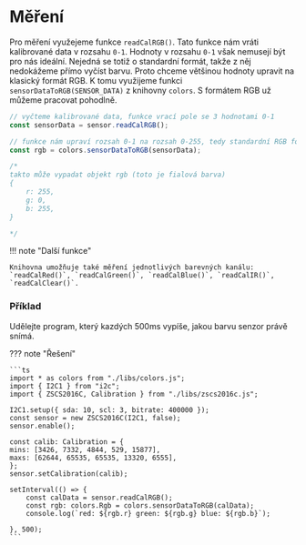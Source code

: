 # Měření

Pro měření využejeme funkce `readCalRGB()`. Tato funkce nám vráti kalibrované data v rozsahu `0-1`. Hodnoty v rozsahu `0-1` však nemusejí být pro nás ideální. Nejedná se totiž o standardní formát, takže z něj nedokážeme přímo vyčíst barvu. Proto chceme většinou hodnoty upravit na klasický formát RGB. K tomu využijeme funkci `sensorDataToRGB(SENSOR_DATA)` z knihovny `colors`. S formátem RGB už můžeme pracovat pohodlně.

```ts
// vyčteme kalibrované data, funkce vrací pole se 3 hodnotami 0-1
const sensorData = sensor.readCalRGB();

// funkce nám upraví rozsah 0-1 na rozsah 0-255, tedy standardní RGB formát; vrátí nám objekt typu Rgb
const rgb = colors.sensorDataToRGB(sensorData);

/*
takto může vypadat objekt rgb (toto je fialová barva)
{
    r: 255,
    g: 0,
    b: 255,
}

*/
```

!!! note "Další funkce"

    Knihovna umožňuje také měření jednotlivých barevných kanálu: `readCalRed()`, `readCalGreen()`, `readCalBlue()`, `readCalIR()`, `readCalClear()`.

### Příklad

Udělejte program, který kazdých 500ms vypíše, jakou barvu senzor právě snímá.

??? note "Řešení"

    ```ts
    import * as colors from "./libs/colors.js";
    import { I2C1 } from "i2c";
    import { ZSCS2016C, Calibration } from "./libs/zscs2016c.js";

    I2C1.setup({ sda: 10, scl: 3, bitrate: 400000 });
    const sensor = new ZSCS2016C(I2C1, false);
    sensor.enable();

    const calib: Calibration = {
    mins: [3426, 7332, 4844, 529, 15877],
    maxs: [62644, 65535, 65535, 13320, 6555],
    };
    sensor.setCalibration(calib);

    setInterval(() => {
        const calData = sensor.readCalRGB();
        const rgb: colors.Rgb = colors.sensorDataToRGB(calData);
        console.log(`red: ${rgb.r} green: ${rgb.g} blue: ${rgb.b}`);

    }, 500);
    ```
